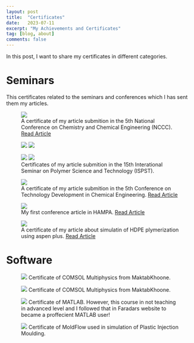 ```yaml
---
layout: post
title:  "Certificates"
date:   2023-07-11
excerpt: "My Achievements and Certificates"
tag: [blog, about]
comments: false
---
```

In this post, I want to share my certificates in different categories.
# Seminars
This certificates related to the seminars and conferences which I has sent them my articles.
<figure>
    <img src="/about/Certificates/Article/Compass.jpg">
    <figcaption>A certificate of my article submition in the 5th National Conference on Chemistry and Chemical Engineering (NCCC). 
        <a href="https://www.researchgate.net/publication/359134335_Calculation_of_density_and_solubility_parameter_of_polyethylene_with_COMPASS_force_field">
            Read Article
        </a>
    </figcaption>
</figure>

<figure class="half">
    <img src="/about/Certificates/Article/ISPST Abrasion.jpg">
    <img src="/about/Certificates/Article/ISPST Curing.jpg">
</figure>
<figure class="half">
    <img src="/about/Certificates/Article/ISPST Viscosity.jpg">
    <img src="/about/Certificates/Article/ISPST Waterborne.jpg">
    <figcaption>
        Certificates of my article submition in the 15th Interational Seminar on Polymer Science and Technology (ISPST). 
    </figcaption>
</figure>

<figure>
    <img src="/about/Certificates/Article/bcnf.jpg">
    <figcaption>
        A certificate of my article submition in the 5th Conference on Technology Development in Chemical Engineering. 
        <a href="https://www.researchgate.net/publication/358978381_The_effect_of_variation_in_polyethylene_glycol_molecular_mass_in_polyurethane_coating_on_polyurethane_interaction_energy_with_iron">
            Read Article
            </a>
    </figcaption>
</figure>

<figure>
    <img src="/about/Certificates/Article/hampa.jpg">
    <figcaption>
        My first conference article in HAMPA. 
        <a href="https://www.researchgate.net/publication/355733098_Mold_injection_simulation_of_plastic_face_shield">
            Read Article
            </a>
    </figcaption>
</figure>

<figure>
    <img src="/about/Certificates/Article/ntogp.jpg">
    <figcaption>
        A certificate of my article about simulatin of HDPE plymerization using aspen plus. 
        <a href="https://www.researchgate.net/publication/358877357_Effect_of_reactor_retention_time_on_the_HDPE_degree_of_polymerization_in_the_solution_process_a_simulation">
            Read Article
            </a>
    </figcaption>
</figure>

# Software
<figure>
    <img src="/about/Certificates/Article/COMSOL copy.jpg">
    Certificate of COMSOL Multiphysics from MaktabKhoone.
</figure>

<figure>
    <img src="/about/Certificates/Article/COMSOL copy.jpg">
    Certificate of COMSOL Multiphysics from MaktabKhoone.
</figure>

<figure>
    <img src="/about/Certificates/Article/MATLAB.jpg">
    Certificate of MATLAB. However, this course in not teaching in advanced level and I followed that in Faradars website to became a proffecient MATLAB user!
</figure>

<figure>
    <img src="/about/Certificates/Article/Moldflow.jpg">
    Certificate of MoldFlow used in simulation of Plastic Injection Moulding.
</figure>
